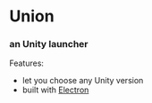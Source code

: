 # Union
### an Unity launcher

Features:
- let you choose any Unity version
- built with [Electron](https://electron.atom.io)